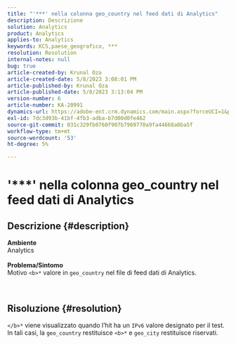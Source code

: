 ```yaml
---
title: "'***' nella colonna geo_country nel feed dati di Analytics"
description: Descrizione
solution: Analytics
product: Analytics
applies-to: Analytics
keywords: KCS,paese_geografico, ***
resolution: Resolution
internal-notes: null
bug: true
article-created-by: Krunal Oza
article-created-date: 5/8/2023 3:08:01 PM
article-published-by: Krunal Oza
article-published-date: 5/8/2023 3:13:04 PM
version-number: 6
article-number: KA-20991
dynamics-url: https://adobe-ent.crm.dynamics.com/main.aspx?forceUCI=1&pagetype=entityrecord&etn=knowledgearticle&id=6da6c01c-b2ed-ed11-8849-6045bd006268
exl-id: 7dc3d93b-41bf-4fb3-adba-b7d00d0fe462
source-git-commit: 031c329fb0760f907b7969770a9fa44668a0ba5f
workflow-type: tm+mt
source-wordcount: '53'
ht-degree: 5%

---
```


# &#39;\*\*\*&#39; nella colonna geo_country nel feed dati di Analytics

## Descrizione {#description}

<b>Ambiente</b><br>Analytics<br> <br><b>Problema/Sintomo</b><br>Motivo `<b>*` valore in `geo_country` nel file di feed dati di Analytics.



 

## Risoluzione {#resolution}

`</b>*` viene visualizzato quando l’hit ha un `IPv6` valore designato per il test. In tali casi, la `geo_country` restituisce `<b>*` e `geo_city` restituisce riservati.
